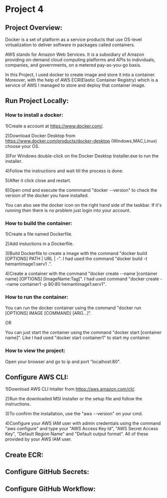 # Project 4 

## Project Overview:
Docker is a set of platform as a service products that use OS-level virtualization to deliver software in packages called containers.

AWS stands for Amazon Web Services. It is a subsidiary of Amazon providing on-demand cloud computing platforms and APIs to individuals, companies, and governments, on a metered pay-as-you-go basis.

In this Project, I used docker to create image and store it into a container. Moreover, with the help of AWS ECR(Elastic Container Registry) which is a service of AWS I managed to store and deploy that container image.

## Run Project Locally:
### How to install a docker:
1)Create a account at https://www.docker.com/.

2)Download Docker Desktop from https://www.docker.com/products/docker-desktop (Windows,MAC,Linux) choose your OS.

3)For Windows double-click on the Docker Desktop Installer.exe to run the installer.

4)Follow the instructions and wait till the process is done.

5)After it click close and restart.

6)Open cmd and execute the commmand "docker --version" to check the version of the docker you have installed.

You can also see the docker icon on the right hand side of the taskbar. If it's running then there is no problem just login into your account. 

### How to build the container:
1)Create a file named Dockerfile.

2)Add instuctions in a Dockerfile.

3)Build Dockerfile to create a image with the command "docker build [OPTIONS] PATH | URL | -". I had used the command "docker build -t hemantimage1:serv1 .".

4)Create a container with the command "docker create --name [container name] [OPTIONS] [ImageName:Tag]". I had used command "docker create --name container1 -p 80:80 hemantimage1:serv1".

### How to run the container:
You can run the docker container using the command "docker run [OPTIONS] IMAGE [COMMAND] [ARG...]".

OR

You can just start the container using the command "docker start [container name]". Like I had used "docker start container1" to start my container.

### How to view the project:
Open your browser and go to ip and port "localhost:80".

## Configure AWS CLI:
1)Download AWS CLI Intaller from https://aws.amazon.com/cli/.

2)Run the downloaded MSI installer or the setup file and follow the instructions.

3)To confirm the installation, use the "aws --version" on your cmd.

4)Configure your AWS IAM user with admin credentials using the command "aws configure" and type your "AWS Access Key Id", "AWS Secret Access Key", "Default Region Name" and "Default output format". All of these provided by your AWS IAM user.

## Create ECR:

## Configure GitHub Secrets:

## Configure GitHub Workflow:


